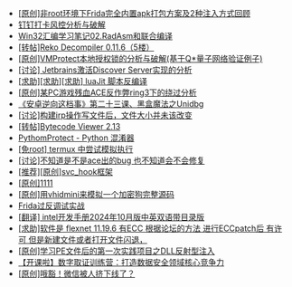 + [[原创]非root环境下Frida完全内置apk打包方案及2种注入方式回顾](https://bbs.kanxue.com/thread-284482.htm)
+ [钉钉打卡风控分析与破解](https://bbs.kanxue.com/thread-276154.htm)
+ [Win32汇编学习笔记02.RadAsm和联合编译](https://bbs.kanxue.com/thread-285089.htm)
+ [[转帖]Reko Decompiler 0.11.6（5楼）](https://bbs.kanxue.com/thread-278705.htm)
+ [[原创]VMProtect本地授权锁的分析与破解(基于Q*量子网络验证例子)](https://bbs.kanxue.com/thread-285076.htm)
+ [[讨论] Jetbrains激活Discover Server实现的分析](https://bbs.kanxue.com/thread-283941.htm)
+ [[求助][求助][求助] luaJit 脚本反编译](https://bbs.kanxue.com/thread-284922.htm)
+ [[原创]某PC游戏残血ACE反作弊ring3下的绕过分析](https://bbs.kanxue.com/thread-284667.htm)
+ [《安卓逆向这档事》第二十三课、黑盒魔法之Unidbg](https://bbs.kanxue.com/thread-285073.htm)
+ [[讨论]构建irp操作写文件后，文件大小并未该改变](https://bbs.kanxue.com/thread-285088.htm)
+ [[转帖]Bytecode Viewer 2.13](https://bbs.kanxue.com/thread-285092.htm)
+ [PythomProtect - Python 混淆器](https://bbs.kanxue.com/thread-285032.htm)
+ [[免root] termux 中尝试模拟执行](https://bbs.kanxue.com/thread-285091.htm)
+ [[讨论]不知道是不是ace出的bug  也不知道会不会修复](https://bbs.kanxue.com/thread-285084.htm)
+ [[推荐][原创]svc_hook框架](https://bbs.kanxue.com/thread-284713.htm)
+ [[原创]1111](https://bbs.kanxue.com/thread-285033.htm)
+ [[原创]用vhidmini来模拟一个加密狗完整源码](https://bbs.kanxue.com/thread-284957.htm)
+ [Frida过反调试实战](https://bbs.kanxue.com/thread-284838.htm)
+ [[翻译] intel开发手册2024年10月版中英双语带目录版](https://bbs.kanxue.com/thread-285029.htm)
+ [[求助]软件是 flexnet 11.19.6 有ECC 根据论坛的方法 进行ECCpatch后 有许可 但是新建文件或者打开文件闪退，](https://bbs.kanxue.com/thread-284416.htm)
+ [[原创]学习PE文件后的第一次实践项目之DLL反射型注入](https://bbs.kanxue.com/thread-284843.htm)
+ [【开课啦】数字取证训练营：打造数据安全领域核心竞争力](https://bbs.kanxue.com/thread-284865.htm)
+ [[原创]哦豁！微信被人挤下线了？](https://bbs.kanxue.com/thread-273129.htm)
